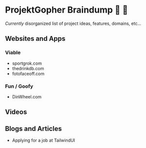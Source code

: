 # ProjektGopher Braindump :brain: :poop:

*Currently* disorganized list of project ideas, features, domains, etc...

## Websites and Apps
 ### Viable
  - sportgrok.com
  - thedrinkdb.com
  - fotofaceoff.com
 
 ### Fun / Goofy
  - DinWheel.com

## Videos

## Blogs and Articles
 - Applying for a job at TailwindUI

